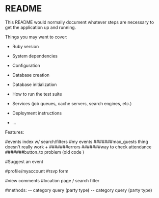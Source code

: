 # README

This README would normally document whatever steps are necessary to get the
application up and running.

Things you may want to cover:

* Ruby version

* System dependencies

* Configuration

* Database creation

* Database initialization

* How to run the test suite

* Services (job queues, cache servers, search engines, etc.)

* Deployment instructions

* ...


Features:

<!-- #sign-up page   -->
<!-- #login page -->
#events index w/ search/filters
#my events
#######max_guests thing doesn't really work +
#######errors
#######way to check attendance
#######button_to problem (old code   <!-- <%= button_to "Cancel RSVP", event_rsvp_path(@event, @rsvp), method: 'delete'%> -->
)
<!-- <form class="button_to" method="post" action="/events/<%=@event.id%>/rsvps/<%= @rsvp.id%>">
  <input type="hidden" name="_method" value="delete">
  <input type="submit" value="Cancel RSVP">
</form> -->



#Suggest an event
<!-- #hosts/guests index -->
#profile/myaccount
#rsvp form
<!-- #event show page -->
#view comments
#location page / search filter
<!-- #category dropdown menu? -->

#methods:
-- category query (party type)
-- category query (party type)

